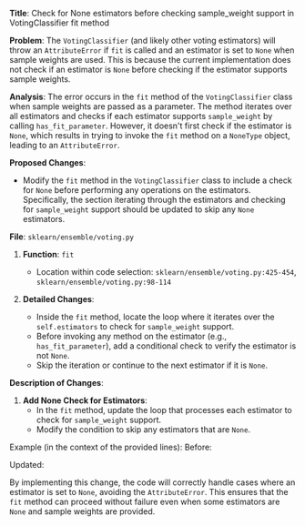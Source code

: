 **Title**: Check for None estimators before checking sample_weight support in VotingClassifier fit method

**Problem**: The `VotingClassifier` (and likely other voting estimators) will throw an `AttributeError` if `fit` is called and an estimator is set to `None` when sample weights are used. This is because the current implementation does not check if an estimator is `None` before checking if the estimator supports sample weights.

**Analysis**: The error occurs in the `fit` method of the `VotingClassifier` class when sample weights are passed as a parameter. The method iterates over all estimators and checks if each estimator supports `sample_weight` by calling `has_fit_parameter`. However, it doesn't first check if the estimator is `None`, which results in trying to invoke the `fit` method on a `NoneType` object, leading to an `AttributeError`.

**Proposed Changes**: 
- Modify the `fit` method in the `VotingClassifier` class to include a check for `None` before performing any operations on the estimators. Specifically, the section iterating through the estimators and checking for `sample_weight` support should be updated to skip any `None` estimators.

**File**: `sklearn/ensemble/voting.py`

1. **Function**: `fit`
   - Location within code selection: `sklearn/ensemble/voting.py:425-454`, `sklearn/ensemble/voting.py:98-114`

2. **Detailed Changes**:
   - Inside the `fit` method, locate the loop where it iterates over the `self.estimators` to check for `sample_weight` support.
   - Before invoking any method on the estimator (e.g., `has_fit_parameter`), add a conditional check to verify the estimator is not `None`.
   - Skip the iteration or continue to the next estimator if it is `None`.

**Description of Changes**:
1. **Add None Check for Estimators**:
   - In the `fit` method, update the loop that processes each estimator to check for `sample_weight` support.
   - Modify the condition to skip any estimators that are `None`.

Example (in the context of the provided lines):
Before:


Updated:


By implementing this change, the code will correctly handle cases where an estimator is set to `None`, avoiding the `AttributeError`. This ensures that the `fit` method can proceed without failure even when some estimators are `None` and sample weights are provided.